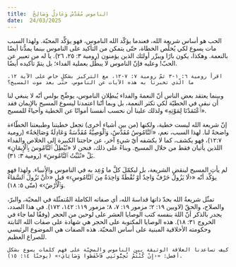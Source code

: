 ```yaml
---
title:  الناموس مُقَدَّسٌ وَعَادِلٌ وَصَالِحٌ
date:  24/03/2025
---
```


الحب هو أساس شريعة الله، فعندما يؤكّد الله الناموس، فهو يؤكِّد المحبّة. ولهذا السبب مات يسوع لكي يُخلِّص الخطاة، حتّى يتمكن من التأكيد على الناموس بينما يمدُّنا أيضًا بالنعمة. وهكذا، يكون بارًا ويبرِّر أولئك الذين يؤمنون (رومية ٣: ٢٥، ٢٦). يا له من تعبير عن الحبّ! وعليه فإنّ الناموس لا يبطُل بعملية الفداء؛ بل يتمّ تأكيده أيضًا.

`اقرأ رومية ٦: ١-٣ ثمّ رومية ٧: ٧-١٢، مع التركيز بشكل خاص على الآية ١٢. ما الّذي تخبرنا به هذه الآيات عن الناموس، حتّى بعد موت المسيح؟`

وبينما يعتقد بعض الناس أنّ النعمةَ والفداء يُبطِلان الناموس، يوضِّح بولس أنّه لا ينبغي لنا أن نبقى في الخطيّة لكي تكثر النعمة، بل وبما أنّنا اعتمدنا ليسوع المسيح بالإيمان فقد «ٱعْتَمَدْنَا لِمَوْتِهِ» ولذلك علينا أن نحسب أنفسنا أمواتًا عن الخطية وأحياءً للمسيح.

إنّ شريعة الله ليست خطية، ولكنها (من بين أشياء أخرى) تجعل خطيتنا وطبيعتنا الخطّاءة واضحةً لنا. لهذا السبب، نعم، «ٱلنَّامُوسُ مُقَدَّسٌ، وَٱلْوَصِيَّةُ مُقَدَّسَةٌ وَعَادِلَةٌ وَصَالِحَةٌ» (رومية ١٢:٧)، فهو يكشف، كما لا يكشفه أيّ شيءٍ آخر، عن حاجتنا الكبيرة إلى الخلاص والفداء اللذين يأتيان فقط من خلال المسيح. وبناءً على ذلك، فنحن لا «نُبْطِلُ ٱلنَّامُوسَ بِٱلْإِيمَانِ» بَلْ «نُثَبِّتُ ٱلنَّامُوسَ» (رومية ٣: ٣١).

لم يأتِ المسيح لينقض الشريعة، بل ليكمّلَ كلَّ ما وُعِد به في الناموس والأنبياء. ولهذا فهو يؤكِّد أنّه «‹لَا يَزُولُ حَرْفٌ وَاحِدٌ أَوْ نُقْطَةٌ وَاحِدَةٌ مِنَ ٱلنَّامُوسِ›» قبل «‹أَنْ تَزُولَ ٱلسَّمَاءُ وَٱلْأَرْضُ›» (متّى ٥: ١٨).

تمثّل شريعةُ الله بحدّ ذاتها قداسةَ الله، أي صفاته الكاملة المُتمثّلة في المحبّة، والبرّ، والصلاح، والحقّ (لاويين ١٩: ٢؛ مزمور ١٩: ٧، ٨؛ مزمور ١١٩: ١٤٢، ١٧٢). في هذا الصدد، يجدر بالذكر أنّ اللهَ بنفسه كتب الوصايا العشر على لوحين من الحجر (وفقًا لما جاء في الخروج ٣١: ١٨). هذه الوصايا المكتوبة على الحجر هي شهادة على صفات الله الثابتة وحكومته الأخلاقية المبنية على أساس المحبّة. هذه الصفات هي الموضوع الرئيسي للصراع العظيم.

`كيف تساعدنا العلاقة الوثيقة بين الناموس والمحبّة على فهم كلمات يسوع بشكل أفضل: «‹إِنْ كُنْتُمْ تُحِبُّونَنِي فَٱحْفَظُوا وَصَايَايَ›» (يوحنّا ١٤: ١٥).`